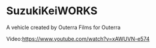 # SuzukiKeiWORKS
A vehicle created by Outerra Films for Outerra

Video:https://www.youtube.com/watch?v=xAWUVN-e574
